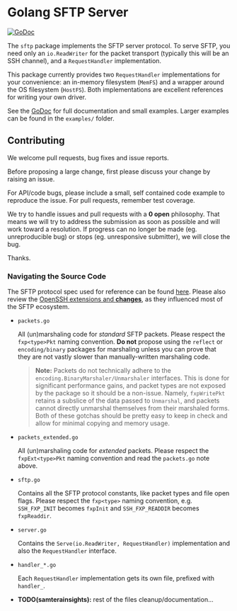 # Golang SFTP Server

[![GoDoc](https://godoc.org/github.com/tera-insights/sftp?status.svg)](https://godoc.org/github.com/tera-insights/sftp)

The `sftp` package implements the SFTP server protocol. To serve SFTP, you need only an `io.ReadWriter` for the packet transport (typically this will be an SSH channel), and a `RequestHandler` implementation.

This package currently provides two `RequestHandler` implementations for your convenience: an in-memory filesystem (`MemFS`) and a wrapper around the OS filesystem (`HostFS`). Both implementations are excellent references for writing your own driver.

See the [GoDoc](http://godoc.org/github.com/tera-insights/sftp) for full documentation and small examples. Larger examples can be found in the `examples/` folder.

## Contributing

We welcome pull requests, bug fixes and issue reports.

Before proposing a large change, first please discuss your change by raising an issue.

For API/code bugs, please include a small, self contained code example to reproduce the issue. For pull requests, remember test coverage.

We try to handle issues and pull requests with a **0 open** philosophy. That means we will try to address the submission as soon as possible and will work toward a resolution. If progress can no longer be made (eg. unreproducible bug) or stops (eg. unresponsive submitter), we will close the bug.

Thanks.

### Navigating the Source Code

The SFTP protocol spec used for reference can be found [here](https://tools.ietf.org/pdf/draft-ietf-secsh-filexfer-02). Please also review the [OpenSSH extensions and **changes**](https://github.com/openssh/openssh-portable/blob/master/PROTOCOL#L344), as they influenced most of the SFTP ecosystem.

- `packets.go`

    All (un)marshaling code for *standard* SFTP packets. Please respect the `fxp<type>Pkt` naming convention. **Do not** propose using the `reflect` or `encoding/binary` packages for marshaling unless you can prove that they are not vastly slower than manually-written marshaling code.

    > **Note:** Packets do not technically adhere to the `encoding.BinaryMarshaler/Unmarshaler` interfaces. This is done for significant performance gains, and packet types are not exposed by the package so it should be a non-issue. Namely, `fxpWritePkt` retains a subslice of the data passed to `Unmarshal`, and packets cannot directly unmarshal themselves from their marshaled forms. Both of these gotchas should be pretty easy to keep in check and allow for minimal copying and memory usage.

- `packets_extended.go`

    All (un)marshaling code for *extended* packets. Please respect the `fxpExt<type>Pkt` naming convention and read the `packets.go` note above.

- `sftp.go`

    Contains all the SFTP protocol constants, like packet types and file open flags. Please respect the `fxp<type>` naming convention, e.g. `SSH_FXP_INIT` becomes `fxpInit` and `SSH_FXP_READDIR` becomes `fxpReaddir`.

- `server.go`

    Contains the `Serve(io.ReadWriter, RequestHandler)` implementation and also the `RequestHandler` interface.

- `handler_*.go`

    Each `RequestHandler` implementation gets its own file, prefixed with `handler_`.

- **TODO(samterainsights):** rest of the files cleanup/documentation...